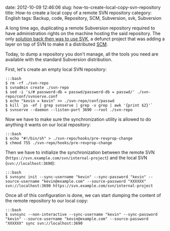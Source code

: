 date: 2012-10-09 12:46:06
slug: how-to-create-local-copy-svn-repository
title: How-to create a local copy of a remote SVN repository
category: English
tags: Backup, code, Repository, SCM, Subversion, svk, Subversion

A long time ago, duplicating a remote Subversion repository required to have administration rights on the machine hosting the said repository. The only [solution back then was to use SVK](http://kevin.deldycke.com/2007/04/how-to-backup-mirror-a-public-svn-repository/), a defunct project that was adding a layer on top of SVN to make it a distributed [SCM](http://en.wikipedia.org/wiki/Revision_Control).

Today, to dump a repository you don't manage, all the tools you need are available with the standard Subversion distribution.

First, let's create an empty local SVN repository:

    :::bash
    $ rm -rf ./svn-repo
    $ svnadmin create ./svn-repo
    $ sed -i 's/# password-db = passwd/password-db = passwd/' ./svn-repo/conf/svnserve.conf
    $ echo "kevin = kevin" >> ./svn-repo/conf/passwd
    $ kill `ps -ef | grep svnserve | grep -v grep | awk '{print $2}'`
    $ svnserve --daemon --listen-port 3690 --root ./svn-repo

Now we have to make sure the synchronization utility is allowed to do anything it wants on our local repository:

    :::bash
    $ echo "#!/bin/sh" > ./svn-repo/hooks/pre-revprop-change
    $ chmod 755 ./svn-repo/hooks/pre-revprop-change

Then we have to initialize the synchronization between the remote SVN (`https://svn.example.com/svn/internal-project`) and the local SVN (`svn://localhost:3690`):

    :::bash
    $ svnsync init --sync-username "kevin" --sync-password "kevin" --source-username "kevin@example.com" --source-password "XXXXXX" svn://localhost:3690 https://svn.example.com/svn/internal-project

Once all of this configuration is done, we can start dumping the content of the remote repository to our local copy:

    :::bash
    $ svnsync --non-interactive --sync-username "kevin" --sync-password "kevin" --source-username "kevin@example.com" --source-password "XXXXXX" sync svn://localhost:3690

